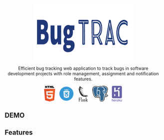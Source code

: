 <br />
<p align="center">
 <a href="https://bugtracker-stage.herokuapp.com/">
     <img src="static/img/bugtrac_logo.png" width="320" height="180">
  </a>


  <p align="center">
    

  </p>
</p>

<p align="center">Efficient bug tracking web application to track bugs in software development projects with role management, assignment and notification features.</p>

<p align="center">
    <img src="static/img/html_logo.png" width="50" height="50"> 
    <img src="static/img/css_logo.png" width="50" height="50">
    <img src="static/img/flask_logo.png" width="50" height="50">
    <img src="static/img/postgresql_logo.png" width="50" height="50">
    <img src="static/img/heroku_logo.png" width="50" height="50">
  
</p>

**DEMO**
---


**Features**
---

